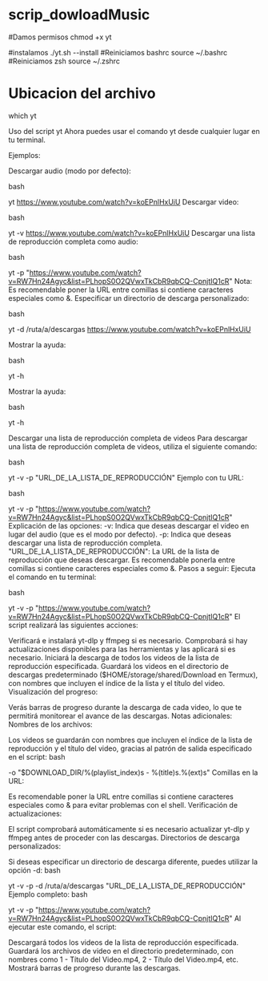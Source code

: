 # scrip_dowloadMusic

#Damos permisos
chmod +x yt

#instalamos
./yt.sh --install
#Reiniciamos bashrc
source ~/.bashrc
#Reiniciamos zsh
source ~/.zshrc
# Ubicacion del archivo
which yt


Uso del script yt
Ahora puedes usar el comando yt desde cualquier lugar en tu terminal.

Ejemplos:

Descargar audio (modo por defecto):

bash

yt https://www.youtube.com/watch?v=koEPnlHxUiU
Descargar video:

bash

yt -v https://www.youtube.com/watch?v=koEPnlHxUiU
Descargar una lista de reproducción completa como audio:

bash

yt -p "https://www.youtube.com/watch?v=RW7Hn24Agyc&list=PLhopS0O2QVwxTkCbR9qbCQ-CpnjtIQ1cR"
Nota: Es recomendable poner la URL entre comillas si contiene caracteres especiales como &.
Especificar un directorio de descarga personalizado:

bash

yt -d /ruta/a/descargas https://www.youtube.com/watch?v=koEPnlHxUiU


Mostrar la ayuda:

bash

yt -h


Mostrar la ayuda:

bash

yt -h

Descargar una lista de reproducción completa de videos
Para descargar una lista de reproducción completa de videos, utiliza el siguiente comando:

bash

yt -v -p "URL_DE_LA_LISTA_DE_REPRODUCCIÓN"
Ejemplo con tu URL:

bash

yt -v -p "https://www.youtube.com/watch?v=RW7Hn24Agyc&list=PLhopS0O2QVwxTkCbR9qbCQ-CpnjtIQ1cR"
Explicación de las opciones:
-v: Indica que deseas descargar el video en lugar del audio (que es el modo por defecto).
-p: Indica que deseas descargar una lista de reproducción completa.
"URL_DE_LA_LISTA_DE_REPRODUCCIÓN": La URL de la lista de reproducción que deseas descargar. Es recomendable ponerla entre comillas si contiene caracteres especiales como &.
Pasos a seguir:
Ejecuta el comando en tu terminal:

bash

yt -v -p "https://www.youtube.com/watch?v=RW7Hn24Agyc&list=PLhopS0O2QVwxTkCbR9qbCQ-CpnjtIQ1cR"
El script realizará las siguientes acciones:

Verificará e instalará yt-dlp y ffmpeg si es necesario.
Comprobará si hay actualizaciones disponibles para las herramientas y las aplicará si es necesario.
Iniciará la descarga de todos los videos de la lista de reproducción especificada.
Guardará los videos en el directorio de descargas predeterminado ($HOME/storage/shared/Download en Termux), con nombres que incluyen el índice de la lista y el título del video.
Visualización del progreso:

Verás barras de progreso durante la descarga de cada video, lo que te permitirá monitorear el avance de las descargas.
Notas adicionales:
Nombres de los archivos:

Los videos se guardarán con nombres que incluyen el índice de la lista de reproducción y el título del video, gracias al patrón de salida especificado en el script:
bash

-o "$DOWNLOAD_DIR/%(playlist_index)s - %(title)s.%(ext)s"
Comillas en la URL:

Es recomendable poner la URL entre comillas si contiene caracteres especiales como & para evitar problemas con el shell.
Verificación de actualizaciones:

El script comprobará automáticamente si es necesario actualizar yt-dlp y ffmpeg antes de proceder con las descargas.
Directorios de descarga personalizados:

Si deseas especificar un directorio de descarga diferente, puedes utilizar la opción -d:
bash

yt -v -p -d /ruta/a/descargas "URL_DE_LA_LISTA_DE_REPRODUCCIÓN"
Ejemplo completo:
bash

yt -v -p "https://www.youtube.com/watch?v=RW7Hn24Agyc&list=PLhopS0O2QVwxTkCbR9qbCQ-CpnjtIQ1cR"
Al ejecutar este comando, el script:

Descargará todos los videos de la lista de reproducción especificada.
Guardará los archivos de video en el directorio predeterminado, con nombres como 1 - Título del Video.mp4, 2 - Título del Video.mp4, etc.
Mostrará barras de progreso durante las descargas.
